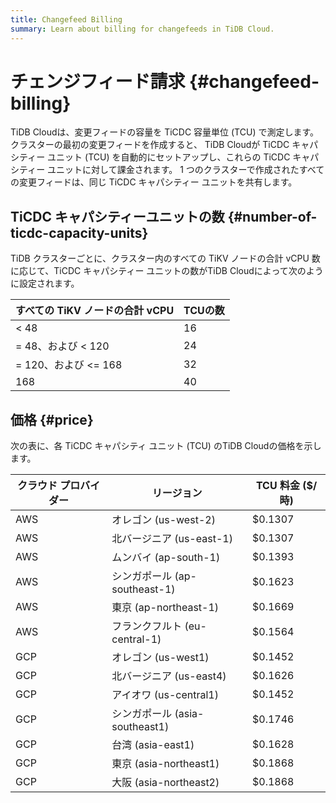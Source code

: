 ```yaml
---
title: Changefeed Billing
summary: Learn about billing for changefeeds in TiDB Cloud.
---
```


# チェンジフィード請求 {#changefeed-billing}

TiDB Cloudは、変更フィードの容量を TiCDC 容量単位 (TCU) で測定します。クラスターの最初の変更フィードを作成すると、 TiDB Cloudが TiCDC キャパシティー ユニット (TCU) を自動的にセットアップし、これらの TiCDC キャパシティー ユニットに対して課金されます。 1 つのクラスターで作成されたすべての変更フィードは、同じ TiCDC キャパシティー ユニットを共有します。

## TiCDC キャパシティーユニットの数 {#number-of-ticdc-capacity-units}

TiDB クラスターごとに、クラスター内のすべての TiKV ノードの合計 vCPU 数に応じて、TiCDC キャパシティー ユニットの数がTiDB Cloudによって次のように設定されます。

| すべての TiKV ノードの合計 vCPU | TCUの数 |
| --------------------- | ----- |
| &lt; 48               | 16    |
| = 48、および &lt; 120     | 24    |
| = 120、および &lt;= 168   | 32    |
| 168                   | 40    |

## 価格 {#price}

次の表に、各 TiCDC キャパシティ ユニット (TCU) のTiDB Cloudの価格を示します。

| クラウド プロバイダー | リージョン                    | TCU 料金 ($/時) |
| ----------- | ------------------------ | ------------ |
| AWS         | オレゴン (us-west-2)         | $0.1307      |
| AWS         | 北バージニア (us-east-1)       | $0.1307      |
| AWS         | ムンバイ (ap-south-1)        | $0.1393      |
| AWS         | シンガポール (ap-southeast-1)  | $0.1623      |
| AWS         | 東京 (ap-northeast-1)      | $0.1669      |
| AWS         | フランクフルト (eu-central-1)   | $0.1564      |
| GCP         | オレゴン (us-west1)          | $0.1452      |
| GCP         | 北バージニア (us-east4)        | $0.1626      |
| GCP         | アイオワ (us-central1)       | $0.1452      |
| GCP         | シンガポール (asia-southeast1) | $0.1746      |
| GCP         | 台湾 (asia-east1)          | $0.1628      |
| GCP         | 東京 (asia-northeast1)     | $0.1868      |
| GCP         | 大阪 (asia-northeast2)     | $0.1868      |

